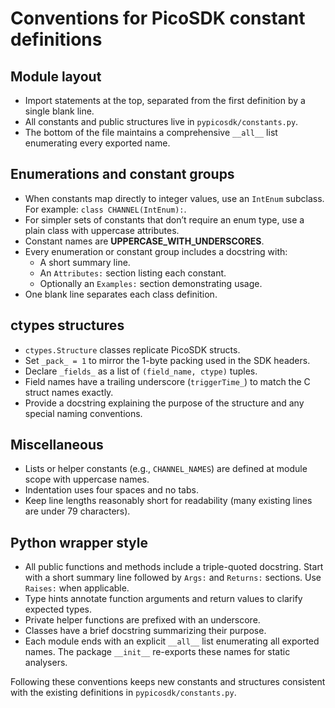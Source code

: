 # Conventions for PicoSDK constant definitions

## Module layout
- Import statements at the top, separated from the first definition by a single blank line.
- All constants and public structures live in `pypicosdk/constants.py`.
- The bottom of the file maintains a comprehensive `__all__` list enumerating every exported name.

## Enumerations and constant groups
- When constants map directly to integer values, use an `IntEnum` subclass.
  For example: `class CHANNEL(IntEnum):`.
- For simpler sets of constants that don’t require an enum type, use a plain class with uppercase attributes.
- Constant names are **UPPERCASE_WITH_UNDERSCORES**.
- Every enumeration or constant group includes a docstring with:
  - A short summary line.
  - An `Attributes:` section listing each constant.
  - Optionally an `Examples:` section demonstrating usage.
- One blank line separates each class definition.

## ctypes structures
- `ctypes.Structure` classes replicate PicoSDK structs.
- Set `_pack_ = 1` to mirror the 1-byte packing used in the SDK headers.
- Declare `_fields_` as a list of `(field_name, ctype)` tuples.
- Field names have a trailing underscore (`triggerTime_`) to match the C struct names exactly.
- Provide a docstring explaining the purpose of the structure and any special naming conventions.

## Miscellaneous
- Lists or helper constants (e.g., `CHANNEL_NAMES`) are defined at module scope with uppercase names.
- Indentation uses four spaces and no tabs.
- Keep line lengths reasonably short for readability (many existing lines are under 79 characters).

## Python wrapper style
- All public functions and methods include a triple-quoted docstring. Start with a
  short summary line followed by `Args:` and `Returns:` sections. Use `Raises:`
  when applicable.
- Type hints annotate function arguments and return values to clarify expected
  types.
- Private helper functions are prefixed with an underscore.
- Classes have a brief docstring summarizing their purpose.
- Each module ends with an explicit `__all__` list enumerating all exported
  names. The package ``__init__`` re-exports these names for static analysers.

Following these conventions keeps new constants and structures consistent with the existing definitions in `pypicosdk/constants.py`.
